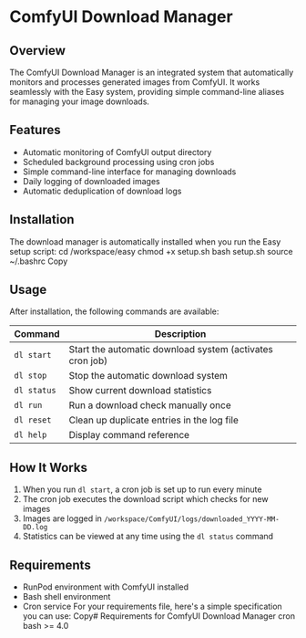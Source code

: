 # ComfyUI Download Manager

## Overview
The ComfyUI Download Manager is an integrated system that automatically monitors and processes generated images from ComfyUI. It works seamlessly with the Easy system, providing simple command-line aliases for managing your image downloads.

## Features
- Automatic monitoring of ComfyUI output directory
- Scheduled background processing using cron jobs
- Simple command-line interface for managing downloads
- Daily logging of downloaded images
- Automatic deduplication of download logs

## Installation
The download manager is automatically installed when you run the Easy setup script:
cd /workspace/easy
chmod +x setup.sh
bash setup.sh
source ~/.bashrc
Copy
## Usage
After installation, the following commands are available:

| Command | Description |
|---------|-------------|
| `dl start` | Start the automatic download system (activates cron job) |
| `dl stop` | Stop the automatic download system |
| `dl status` | Show current download statistics |
| `dl run` | Run a download check manually once |
| `dl reset` | Clean up duplicate entries in the log file |
| `dl help` | Display command reference |

## How It Works
1. When you run `dl start`, a cron job is set up to run every minute
2. The cron job executes the download script which checks for new images
3. Images are logged in `/workspace/ComfyUI/logs/downloaded_YYYY-MM-DD.log`
4. Statistics can be viewed at any time using the `dl status` command

## Requirements
- RunPod environment with ComfyUI installed
- Bash shell environment
- Cron service
For your requirements file, here's a simple specification you can use:
Copy# Requirements for ComfyUI Download Manager
cron
bash >= 4.0
